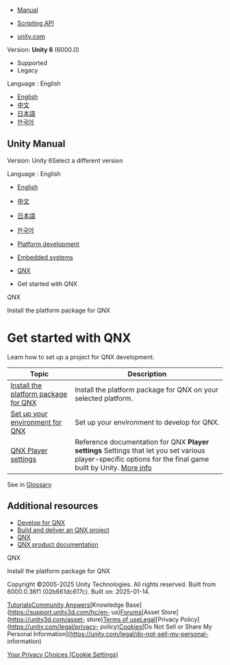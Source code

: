 [](https://docs.unity3d.com)

  * [Manual](../Manual/index.html)
  * [Scripting API](../ScriptReference/index.html)

  * [unity.com](https://unity.com/)

Version: **Unity 6** (6000.0)

  * Supported
  * Legacy

Language : English

  * [English](/Manual/qnx-get-started.html)
  * [中文](/cn/current/Manual/qnx-get-started.html)
  * [日本語](/ja/current/Manual/qnx-get-started.html)
  * [한국어](/kr/current/Manual/qnx-get-started.html)

[](https://docs.unity3d.com)

## Unity Manual

Version: Unity 6Select a different version

Language : English

  * [English](/Manual/qnx-get-started.html)
  * [中文](/cn/current/Manual/qnx-get-started.html)
  * [日本語](/ja/current/Manual/qnx-get-started.html)
  * [한국어](/kr/current/Manual/qnx-get-started.html)

  * [Platform development ](PlatformSpecific.html)
  * [Embedded systems](embedded-systems.html)
  * [QNX](qnx.html)
  * Get started with QNX

[](qnx.html)

QNX

[](qnx-install-editor.html)

Install the platform package for QNX

# Get started with QNX

Learn how to set up a project for QNX development.

**Topic** | **Description**  
---|---  
[Install the platform package for QNX](qnx-install-editor.html) | Install the platform package for QNX on your selected platform.  
[Set up your environment for QNX](qnx-environment-setup.html) | Set up your environment to develop for QNX.  
[QNX Player settings](qnx-player-settings.html) | Reference documentation for QNX **Player settings** Settings that let you set various player-specific options for the final game built by Unity. [More info](class-PlayerSettings.html)  
See in [Glossary](Glossary.html#PlayerSettings).  
  
## Additional resources

  * [Develop for QNX](qnx-develop.html)
  * [Build and deliver an QNX project](qnx-build-and-deliver.html)
  * [QNX](qnx.html)
  * [QNX product documentation](https://www.qnx.com/developers/docs/index.html)

[](qnx.html)

QNX

[](qnx-install-editor.html)

Install the platform package for QNX

Copyright ©2005-2025 Unity Technologies. All rights reserved. Built from
6000.0.36f1 (02b661dc617c). Built on: 2025-01-14.

[Tutorials](https://learn.unity.com/)[Community
Answers](https://answers.unity3d.com)[Knowledge
Base](https://support.unity3d.com/hc/en-
us)[Forums](https://forum.unity3d.com)[Asset Store](https://unity3d.com/asset-
store)[Terms of
use](https://docs.unity3d.com/Manual/TermsOfUse.html)[Legal](https://unity.com/legal)[Privacy
Policy](https://unity.com/legal/privacy-
policy)[Cookies](https://unity.com/legal/cookie-policy)[Do Not Sell or Share
My Personal Information](https://unity.com/legal/do-not-sell-my-personal-
information)

[Your Privacy Choices (Cookie Settings)](javascript:void\(0\);)


